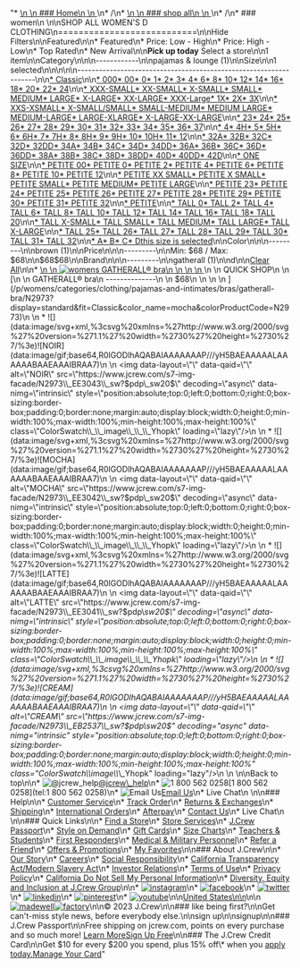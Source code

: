 "*   [\n    \n    ### Home\n    \n    ](/)\n*   /\n*   [\n    \n    ### shop all\n    \n    ](/all)\n*   /\n*   ### women\n    \n\nSHOP ALL WOMEN'S D CLOTHING\n===========================\n\nHide Filters\n\nFeatured\n\n*   Featured\n*   Price: Low - High\n*   Price: High - Low\n*   Top Rated\n*   New Arrival\n\n**Pick up today** Select a store\n\n1 item\n\nCategory\n\n\n------------\n\n[](/all/womens/categories/clothing?sub-categories=womens-shopall-pajamasAndLounge&crawl=no&size=D)pajamas & lounge (1)\n\nSize\n\n1 selected[](/all/womens/categories/clothing?crawl=no)\n\n\n\n\n------------------------------------------------------------------\n\n[*   Classic](/all/womens/categories/clothing?crawl=no&fit=Classic&size=D)\n\n[*   000](/all/womens/categories/clothing?crawl=no&size=000,D)[*   00](/all/womens/categories/clothing?crawl=no&size=00,D)[*   0](/all/womens/categories/clothing?crawl=no&size=0,D)[*   1](/all/womens/categories/clothing?crawl=no&size=1,D)[*   2](/all/womens/categories/clothing?crawl=no&size=2,D)[*   3](/all/womens/categories/clothing?crawl=no&size=3,D)[*   4](/all/womens/categories/clothing?crawl=no&size=4,D)[*   6](/all/womens/categories/clothing?crawl=no&size=6,D)[*   8](/all/womens/categories/clothing?crawl=no&size=8,D)[*   10](/all/womens/categories/clothing?crawl=no&size=10,D)[*   12](/all/womens/categories/clothing?crawl=no&size=12,D)[*   14](/all/womens/categories/clothing?crawl=no&size=14,D)[*   16](/all/womens/categories/clothing?crawl=no&size=16,D)[*   18](/all/womens/categories/clothing?crawl=no&size=18,D)[*   20](/all/womens/categories/clothing?crawl=no&size=20,D)[*   22](/all/womens/categories/clothing?crawl=no&size=22,D)[*   24](/all/womens/categories/clothing?crawl=no&size=24,D)\n\n[*   XXX-SMALL](/all/womens/categories/clothing?crawl=no&size=D,XXX-SMALL)[*   XX-SMALL](/all/womens/categories/clothing?crawl=no&size=D,XX-SMALL)[*   X-SMALL](/all/womens/categories/clothing?crawl=no&size=D,X-SMALL)[*   SMALL](/all/womens/categories/clothing?crawl=no&size=D,SMALL)[*   MEDIUM](/all/womens/categories/clothing?crawl=no&size=D,MEDIUM)[*   LARGE](/all/womens/categories/clothing?crawl=no&size=D,LARGE)[*   X-LARGE](/all/womens/categories/clothing?crawl=no&size=D,X-LARGE)[*   XX-LARGE](/all/womens/categories/clothing?crawl=no&size=D,XX-LARGE)[*   XXX-Large](/all/womens/categories/clothing?crawl=no&size=D,XXXL)[*   1X](/all/womens/categories/clothing?crawl=no&size=1X,D)[*   2X](/all/womens/categories/clothing?crawl=no&size=2X,D)[*   3X](/all/womens/categories/clothing?crawl=no&size=3X,D)\n\n[*   XXS-XSMALL](/all/womens/categories/clothing?crawl=no&size=D,XXS-XSMALL)[*   X-SMALL/SMALL](/all/womens/categories/clothing?crawl=no&size=D,X-SMALL%2FSMALL)[*   SMALL-MEDIUM](/all/womens/categories/clothing?crawl=no&size=D,SMALL-MEDIUM)[*   MEDIUM LARGE](/all/womens/categories/clothing?crawl=no&size=D,MEDIUM%20LARGE)[*   MEDIUM-LARGE](/all/womens/categories/clothing?crawl=no&size=D,MEDIUM-LARGE)[*   LARGE-XLARGE](/all/womens/categories/clothing?crawl=no&size=D,LARGE-XLARGE)[*   X-LARGE-XX-LARGE](/all/womens/categories/clothing?crawl=no&size=D,X-LARGE-XX-LARGE)\n\n[*   23](/all/womens/categories/clothing?crawl=no&size=23,D)[*   24](/all/womens/categories/clothing?crawl=no&size=24G,D)[*   25](/all/womens/categories/clothing?crawl=no&size=25,D)[*   26](/all/womens/categories/clothing?crawl=no&size=26,D)[*   27](/all/womens/categories/clothing?crawl=no&size=27,D)[*   28](/all/womens/categories/clothing?crawl=no&size=28,D)[*   29](/all/womens/categories/clothing?crawl=no&size=29,D)[*   30](/all/womens/categories/clothing?crawl=no&size=30,D)[*   31](/all/womens/categories/clothing?crawl=no&size=31,D)[*   32](/all/womens/categories/clothing?crawl=no&size=32,D)[*   33](/all/womens/categories/clothing?crawl=no&size=33,D)[*   34](/all/womens/categories/clothing?crawl=no&size=34,D)[*   35](/all/womens/categories/clothing?crawl=no&size=35,D)[*   36](/all/womens/categories/clothing?crawl=no&size=36,D)[*   37](/all/womens/categories/clothing?crawl=no&size=37,D)\n\n[*   4](/all/womens/categories/clothing?crawl=no&size=4%20MEDIUM,D)[*   4H](/all/womens/categories/clothing?crawl=no&size=4H%20MEDIUM,D)[*   5](/all/womens/categories/clothing?crawl=no&size=5%20MEDIUM,D)[*   5H](/all/womens/categories/clothing?crawl=no&size=5H%20MEDIUM,D)[*   6](/all/womens/categories/clothing?crawl=no&size=6%20MEDIUM,D)[*   6H](/all/womens/categories/clothing?crawl=no&size=6H%20MEDIUM,D)[*   7](/all/womens/categories/clothing?crawl=no&size=7%20MEDIUM,D)[*   7H](/all/womens/categories/clothing?crawl=no&size=7H%20MEDIUM,D)[*   8](/all/womens/categories/clothing?crawl=no&size=8%20MEDIUM,D)[*   8H](/all/womens/categories/clothing?crawl=no&size=8H%20MEDIUM,D)[*   9](/all/womens/categories/clothing?crawl=no&size=9%20MEDIUM,D)[*   9H](/all/womens/categories/clothing?crawl=no&size=9H%20MEDIUM,D)[*   10](/all/womens/categories/clothing?crawl=no&size=10%20MEDIUM,D)[*   10H](/all/womens/categories/clothing?crawl=no&size=10H%20MEDIUM,D)[*   11](/all/womens/categories/clothing?crawl=no&size=11%20MEDIUM,D)[*   12](/all/womens/categories/clothing?crawl=no&size=12%20MEDIUM,D)\n\n[*   32A](/all/womens/categories/clothing?crawl=no&size=32A,D)[*   32B](/all/womens/categories/clothing?crawl=no&size=32B,D)[*   32C](/all/womens/categories/clothing?crawl=no&size=32C,D)[*   32D](/all/womens/categories/clothing?crawl=no&size=32D,D)[*   32DD](/all/womens/categories/clothing?crawl=no&size=32DD,D)[*   34A](/all/womens/categories/clothing?crawl=no&size=34A,D)[*   34B](/all/womens/categories/clothing?crawl=no&size=34B,D)[*   34C](/all/womens/categories/clothing?crawl=no&size=34C,D)[*   34D](/all/womens/categories/clothing?crawl=no&size=34D,D)[*   34DD](/all/womens/categories/clothing?crawl=no&size=34DD,D)[*   36A](/all/womens/categories/clothing?crawl=no&size=36A,D)[*   36B](/all/womens/categories/clothing?crawl=no&size=36B,D)[*   36C](/all/womens/categories/clothing?crawl=no&size=36C,D)[*   36D](/all/womens/categories/clothing?crawl=no&size=36D,D)[*   36DD](/all/womens/categories/clothing?crawl=no&size=36DD,D)[*   38A](/all/womens/categories/clothing?crawl=no&size=38A,D)[*   38B](/all/womens/categories/clothing?crawl=no&size=38B,D)[*   38C](/all/womens/categories/clothing?crawl=no&size=38C,D)[*   38D](/all/womens/categories/clothing?crawl=no&size=38D,D)[*   38DD](/all/womens/categories/clothing?crawl=no&size=38DD,D)[*   40D](/all/womens/categories/clothing?crawl=no&size=40D,D)[*   40DD](/all/womens/categories/clothing?crawl=no&size=40DD,D)[*   42D](/all/womens/categories/clothing?crawl=no&size=42D,D)\n\n[*   ONE SIZE](/all/womens/categories/clothing?crawl=no&size=D,ONE%20SIZE)\n\n[*   PETITE 00](/all/womens/categories/clothing?crawl=no&size=D,PETITE%2000)[*   PETITE 0](/all/womens/categories/clothing?crawl=no&size=D,PETITE%200)[*   PETITE 2](/all/womens/categories/clothing?crawl=no&size=D,PETITE%202)[*   PETITE 4](/all/womens/categories/clothing?crawl=no&size=D,PETITE%204)[*   PETITE 6](/all/womens/categories/clothing?crawl=no&size=D,PETITE%206)[*   PETITE 8](/all/womens/categories/clothing?crawl=no&size=D,PETITE%208)[*   PETITE 10](/all/womens/categories/clothing?crawl=no&size=D,PETITE%2010)[*   PETITE 12](/all/womens/categories/clothing?crawl=no&size=D,PETITE%2012)\n\n[*   PETITE XX SMALL](/all/womens/categories/clothing?crawl=no&size=D,PETITE%20XX%20SMALL)[*   PETITE X SMALL](/all/womens/categories/clothing?crawl=no&size=D,PETITE%20X%20SMALL)[*   PETITE SMALL](/all/womens/categories/clothing?crawl=no&size=D,PETITE%20SMALL)[*   PETITE MEDIUM](/all/womens/categories/clothing?crawl=no&size=D,PETITE%20MEDIUM)[*   PETITE LARGE](/all/womens/categories/clothing?crawl=no&size=D,PETITE%20LARGE)\n\n[*   PETITE 23](/all/womens/categories/clothing?crawl=no&size=D,PETITE%2023)[*   PETITE 24](/all/womens/categories/clothing?crawl=no&size=D,PETITE%2024)[*   PETITE 25](/all/womens/categories/clothing?crawl=no&size=D,PETITE%2025)[*   PETITE 26](/all/womens/categories/clothing?crawl=no&size=D,PETITE%2026)[*   PETITE 27](/all/womens/categories/clothing?crawl=no&size=D,PETITE%2027)[*   PETITE 28](/all/womens/categories/clothing?crawl=no&size=D,PETITE%2028)[*   PETITE 29](/all/womens/categories/clothing?crawl=no&size=D,PETITE%2029)[*   PETITE 30](/all/womens/categories/clothing?crawl=no&size=D,PETITE%2030)[*   PETITE 31](/all/womens/categories/clothing?crawl=no&size=D,PETITE%2031)[*   PETITE 32](/all/womens/categories/clothing?crawl=no&size=D,PETITE%2032)\n\n[*   PETITE](/all/womens/categories/clothing?crawl=no&size=D,PETITE)\n\n[*   TALL 0](/all/womens/categories/clothing?crawl=no&size=D,TALL%20SIZE%200)[*   TALL 2](/all/womens/categories/clothing?crawl=no&size=D,TALL%202)[*   TALL 4](/all/womens/categories/clothing?crawl=no&size=D,TALL%204)[*   TALL 6](/all/womens/categories/clothing?crawl=no&size=D,TALL%206)[*   TALL 8](/all/womens/categories/clothing?crawl=no&size=D,TALL%208)[*   TALL 10](/all/womens/categories/clothing?crawl=no&size=D,TALL%2010)[*   TALL 12](/all/womens/categories/clothing?crawl=no&size=D,TALL%2012)[*   TALL 14](/all/womens/categories/clothing?crawl=no&size=D,TALL%2014)[*   TALL 16](/all/womens/categories/clothing?crawl=no&size=D,TALL%2016)[*   TALL 18](/all/womens/categories/clothing?crawl=no&size=D,TALL%2018)[*   TALL 20](/all/womens/categories/clothing?crawl=no&size=D,TALL%2020)\n\n[*   TALL X-SMALL](/all/womens/categories/clothing?crawl=no&size=D,TALL%20X-SMALL)[*   TALL SMALL](/all/womens/categories/clothing?crawl=no&size=D,TALL%20SMALL)[*   TALL MEDIUM](/all/womens/categories/clothing?crawl=no&size=D,TALL%20MEDIUM)[*   TALL LARGE](/all/womens/categories/clothing?crawl=no&size=D,TALL%20LARGE)[*   TALL X-LARGE](/all/womens/categories/clothing?crawl=no&size=D,TALL%20X-LARGE)\n\n[*   TALL 25](/all/womens/categories/clothing?crawl=no&size=D,TALL%2025)[*   TALL 26](/all/womens/categories/clothing?crawl=no&size=D,TALL%2026)[*   TALL 27](/all/womens/categories/clothing?crawl=no&size=D,TALL%2027)[*   TALL 28](/all/womens/categories/clothing?crawl=no&size=D,TALL%2028)[*   TALL 29](/all/womens/categories/clothing?crawl=no&size=D,TALL%2029)[*   TALL 30](/all/womens/categories/clothing?crawl=no&size=D,TALL%2030)[*   TALL 31](/all/womens/categories/clothing?crawl=no&size=D,TALL%2031)[*   TALL 32](/all/womens/categories/clothing?crawl=no&size=D,TALL%2032)\n\n[*   A](/all/womens/categories/clothing?crawl=no&size=A,D)[*   B](/all/womens/categories/clothing?crawl=no&size=B,D)[*   C](/all/womens/categories/clothing?crawl=no&size=C,D)[*   Dthis size is selected](/all/womens/categories/clothing?crawl=no)\n\nColor\n\n\n---------\n\n[](/all/womens/categories/clothing?crawl=no&l_color=root-brown&size=D)brown (1)\n\nPrice\n\n\n---------\n\nMin: $68 / Max: $68\n\n$68$68\n\nBrand\n\n\n---------\n\n[](/all/womens/categories/clothing?brand=GATHERALL&crawl=no&size=D)gatherall (1)\n\nd[](/all/womens/categories/clothing?crawl=no)\n\n[Clear All](/all/womens/categories/clothing?crawl=no)\n\n*   [\n    \n    ![womens GATHERALL® bra](https://www.jcrew.com/s7-img-facade/N2973_EE3042?hei=640&crop=0,0,512,0)\n    \n    \n    \n    ](/p/womens/categories/clothing/pajamas-and-intimates/bras/gatherall-bra/N2973?display=standard&fit=Classic&color_name=mocha&colorProductCode=N2973)\n    \n    QUICK SHOP\n    \n    [\n    \n    GATHERALL® bra\n    --------------\n    \n    $68\n    \n    \n    \n    ](/p/womens/categories/clothing/pajamas-and-intimates/bras/gatherall-bra/N2973?display=standard&fit=Classic&color_name=mocha&colorProductCode=N2973)\n    \n    *   ![](data:image/svg+xml,%3csvg%20xmlns=%27http://www.w3.org/2000/svg%27%20version=%271.1%27%20width=%2730%27%20height=%2730%27/%3e)![NOIR](data:image/gif;base64,R0lGODlhAQABAIAAAAAAAP///yH5BAEAAAAALAAAAAABAAEAAAIBRAA7)\n        \n        <img data-layout=\"\" data-qaid=\"\" alt=\"NOIR\" src=\"https://www.jcrew.com/s7-img-facade/N2973\\_EE3043\\_sw?$pdp\\_sw20$\" decoding=\"async\" data-nimg=\"intrinsic\" style=\"position:absolute;top:0;left:0;bottom:0;right:0;box-sizing:border-box;padding:0;border:none;margin:auto;display:block;width:0;height:0;min-width:100%;max-width:100%;min-height:100%;max-height:100%\" class=\"ColorSwatch\\_\\_image\\_\\_\\_Yhopk\" loading=\"lazy\"/>\n        \n    *   ![](data:image/svg+xml,%3csvg%20xmlns=%27http://www.w3.org/2000/svg%27%20version=%271.1%27%20width=%2730%27%20height=%2730%27/%3e)![MOCHA](data:image/gif;base64,R0lGODlhAQABAIAAAAAAAP///yH5BAEAAAAALAAAAAABAAEAAAIBRAA7)\n        \n        <img data-layout=\"\" data-qaid=\"\" alt=\"MOCHA\" src=\"https://www.jcrew.com/s7-img-facade/N2973\\_EE3042\\_sw?$pdp\\_sw20$\" decoding=\"async\" data-nimg=\"intrinsic\" style=\"position:absolute;top:0;left:0;bottom:0;right:0;box-sizing:border-box;padding:0;border:none;margin:auto;display:block;width:0;height:0;min-width:100%;max-width:100%;min-height:100%;max-height:100%\" class=\"ColorSwatch\\_\\_image\\_\\_\\_Yhopk\" loading=\"lazy\"/>\n        \n    *   ![](data:image/svg+xml,%3csvg%20xmlns=%27http://www.w3.org/2000/svg%27%20version=%271.1%27%20width=%2730%27%20height=%2730%27/%3e)![LATTE](data:image/gif;base64,R0lGODlhAQABAIAAAAAAAP///yH5BAEAAAAALAAAAAABAAEAAAIBRAA7)\n        \n        <img data-layout=\"\" data-qaid=\"\" alt=\"LATTE\" src=\"https://www.jcrew.com/s7-img-facade/N2973\\_EE3041\\_sw?$pdp\\_sw20$\" decoding=\"async\" data-nimg=\"intrinsic\" style=\"position:absolute;top:0;left:0;bottom:0;right:0;box-sizing:border-box;padding:0;border:none;margin:auto;display:block;width:0;height:0;min-width:100%;max-width:100%;min-height:100%;max-height:100%\" class=\"ColorSwatch\\_\\_image\\_\\_\\_Yhopk\" loading=\"lazy\"/>\n        \n    *   ![](data:image/svg+xml,%3csvg%20xmlns=%27http://www.w3.org/2000/svg%27%20version=%271.1%27%20width=%2730%27%20height=%2730%27/%3e)![CREAM](data:image/gif;base64,R0lGODlhAQABAIAAAAAAAP///yH5BAEAAAAALAAAAAABAAEAAAIBRAA7)\n        \n        <img data-layout=\"\" data-qaid=\"\" alt=\"CREAM\" src=\"https://www.jcrew.com/s7-img-facade/N2973\\_EB2537\\_sw?$pdp\\_sw20$\" decoding=\"async\" data-nimg=\"intrinsic\" style=\"position:absolute;top:0;left:0;bottom:0;right:0;box-sizing:border-box;padding:0;border:none;margin:auto;display:block;width:0;height:0;min-width:100%;max-width:100%;min-height:100%;max-height:100%\" class=\"ColorSwatch\\_\\_image\\_\\_\\_Yhopk\" loading=\"lazy\"/>\n        \n    \n\nBack to top\n\n*   ![@jcrew_help](/next-static/images/sidecar-modules/footer/twitter-2.svg)[@jcrew\\_help](https://twitter.com/jcrew_help)\n*   ![1 800 562 0258](/next-static/images/sidecar-modules/footer/phone-2.svg)[1 800 562 0258](tel:1 800 562 0258)\n*   ![Email Us](/next-static/images/sidecar-modules/footer/email.svg)[Email Us](mailto:help@jcrew.com)\n*   Live Chat\n    \n\n### Help\n\n*   [Customer Service](/help/customer-service)\n*   [Track Order](/help/order-status)\n*   [Returns & Exchanges](/help/returns-exchanges)\n*   [Shipping](/help/shipping-handling)\n*   [International Orders](/help/international-orders)\n*   [Afterpay](/afterpay-faq)\n*   [Contact Us](/help/contact-us)\n*   Live Chat\n    \n\n### Quick Links\n\n*   [Find a Store](https://stores.jcrew.com/search)\n*   [Store Services](/s/store-services)\n*   [J.Crew Passport](/s/rewards)\n*   [Style on Demand](/s/style-on-demand)\n*   [Gift Cards](/help/gift-card)\n*   [Size Charts](/r/size-charts)\n*   [Teachers & Students](/s/teacher-student-discount)\n*   [First Responders](/s/military-medical-first-responder-discount)\n*   [Medical & Military Personnel](/s/military-medical-first-responder-discount)\n*   [Refer a Friend](/share)\n*   [Offers & Promotions](/best-deals)\n*   [My Favorites](/favorites)\n\n### About J.Crew\n\n*   [Our Story](/s/aboutus)\n*   [Careers](https://jobs.jcrew.com)\n*   [Social Responsibility](/s/corporate-responsibility)\n*   [California Transparency Act/Modern Slavery Act](/s/CSR-california-transparency-act)\n*   [Investor Relations](https://investors.jcrew.com)\n*   [Terms of Use](/help/terms-of-use)\n*   [Privacy Policy](/help/privacy-policy)\n*   [California Do Not Sell My Personal Information](https://jcrew.clarip.com/dsr/create?brand=jcrew&type=3)\n*   [Diversity, Equity and Inclusion at J.Crew Group](/s/diversity-equity-inclusion)\n\n*   [![instagram](/next-static/images/sidecar-modules/footer/instagram-2.svg)](http://instagram.com/jcrew)\n*   [![facebook](/next-static/images/sidecar-modules/footer/facebook-2.svg)](https://www.facebook.com/jcrew)\n*   [![twitter](/next-static/images/sidecar-modules/footer/twitter-2.svg)](https://twitter.com/jcrew)\n*   [![linkedin](/next-static/images/sidecar-modules/footer/linkedin.svg)](https://www.linkedin.com/company/j-crew)\n*   [![pinterest](/next-static/images/sidecar-modules/footer/pinterest-2.svg)](http://pinterest.com/jcrew/)\n*   [![youtube](/next-static/images/sidecar-modules/footer/youtube-2.svg)](http://www.youtube.com/user/jcrewinsider)\n\n[United States\n\n](/r/context-chooser)\n\n[![madewell](/next-static/images/sidecar-modules/footer/madewell.svg)](https://www.madewell.com)[![factory](/next-static/images/sidecar-modules/navigation/jcrew-factory-logo-black.svg)](https://factory.jcrew.com)\n\n© 2023 J.Crew\n\n### like being first?\n\nGet can't-miss style news, before everybody else.\n\nsign up\n\nsignup\n\n### J.Crew Passport\n\nFree shipping on jcrew.com, points on every purchase and so much more! [Learn More](/s/rewards)[Sign Up Free](/?register=true)\n\n### The J.Crew Credit Card\n\nGet $10 for every $200 you spend, plus 15% off\\* when you [apply today.](/s/credit-card)[Manage Your Card](https://d.comenity.net/jcrew/)"